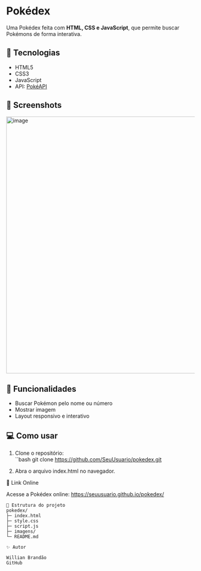 # Pokédex

Uma Pokédex feita com **HTML, CSS e JavaScript**, que permite buscar Pokémons de forma interativa.

## 🚀 Tecnologias
- HTML5
- CSS3
- JavaScript
- API: [PokéAPI](https://pokeapi.co/)

## 📸 Screenshots

<img width="644" height="686" alt="image" src="https://github.com/user-attachments/assets/d3074629-342f-4449-aad8-a9af0d944b41" />


## 📝 Funcionalidades
- Buscar Pokémon pelo nome ou número
- Mostrar imagem
- Layout responsivo e interativo

## 💻 Como usar
1. Clone o repositório:  
``bash
git clone https://github.com/SeuUsuario/pokedex.git

2. Abra o arquivo index.html no navegador.

🔗 Link Online

Acesse a Pokédex online: https://seuusuario.github.io/pokedex/
```
📂 Estrutura do projeto
pokedex/
├─ index.html
├─ style.css
├─ script.js
├─ imagens/
└─ README.md

✨ Autor

Willian Brandão
GitHub
